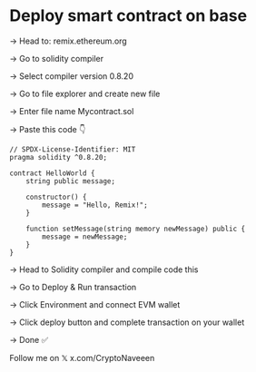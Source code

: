 # Deploy smart contract on base
→ Head to: remix.ethereum.org 

→ Go to solidity compiler 

→ Select compiler version 0.8.20 

→ Go to file explorer and create new file 

→ Enter file name Mycontract.sol 

→ Paste this code 👇
```
// SPDX-License-Identifier: MIT
pragma solidity ^0.8.20;

contract HelloWorld {
    string public message;

    constructor() {
        message = "Hello, Remix!";
    }

    function setMessage(string memory newMessage) public {
        message = newMessage;
    }
}
```
→ Head to Solidity compiler and compile code this 

→ Go to Deploy & Run transaction 

→ Click Environment and connect EVM wallet 

→ Click deploy button and complete transaction on your wallet 

→ Done ✅

Follow me on 𝕏 x.com/CryptoNaveeen
